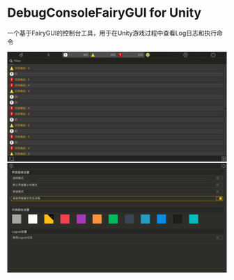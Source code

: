 # DebugConsoleFairyGUI for Unity

一个基于FairyGUI的控制台工具，用于在Unity游戏过程中查看Log日志和执行命令

![主界面](images/main.png)
![设置界面](images/setting.png)
